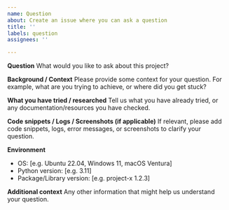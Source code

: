 ```yaml
---
name: Question
about: Create an issue where you can ask a question
title: ''
labels: question
assignees: ''

---
```


**Question**
What would you like to ask about this project?

**Background / Context**
Please provide some context for your question. For example, what are you trying to achieve, or where did you get stuck?

**What you have tried / researched**
Tell us what you have already tried, or any documentation/resources you have checked.

**Code snippets / Logs / Screenshots (if applicable)**
If relevant, please add code snippets, logs, error messages, or screenshots to clarify your question.

**Environment**
- OS: [e.g. Ubuntu 22.04, Windows 11, macOS Ventura]
- Python version: [e.g. 3.11]
- Package/Library version: [e.g. project-x 1.2.3]

**Additional context**
Any other information that might help us understand your question.
